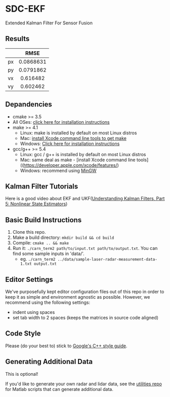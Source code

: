 # SDC-EKF
Extended Kalman Filter For Sensor Fusion

## Results

|      |   RMSE  | 
|------|:-------:|
| px   | 0.0868631 |
| py   | 0.0791862 |
| vx   | 0.616482  |
| vy   | 0.602462  |


## Depandencies

* cmake >= 3.5
 * All OSes: [click here for installation instructions](https://cmake.org/install/)
* make >= 4.1
  * Linux: make is installed by default on most Linux distros
  * Mac: [install Xcode command line tools to get make](https://developer.apple.com/xcode/features/)
  * Windows: [Click here for installation instructions](http://gnuwin32.sourceforge.net/packages/make.htm)
* gcc/g++ >= 5.4
  * Linux: gcc / g++ is installed by default on most Linux distros
  * Mac: same deal as make - [install Xcode command line tools]((https://developer.apple.com/xcode/features/)
  * Windows: recommend using [MinGW](http://www.mingw.org/)

## Kalman Filter Tutorials
Here is a good video about EKF and UKF([Understanding Kalman Filters, Part 5: Nonlinear State Estimators](https://www.youtube.com/watch?v=Vefia3JMeHE))


## Basic Build Instructions

1. Clone this repo.
2. Make a build directory: `mkdir build && cd build`
3. Compile: `cmake .. && make`
4. Run it: `./carn_term2 path/to/input.txt path/to/output.txt`. You can find
   some sample inputs in 'data/'.
    - eg. `./carn_term2 ../data/sample-laser-radar-measurement-data-1.txt output.txt`


## Editor Settings

We've purposefully kept editor configuration files out of this repo in order to
keep it as simple and environment agnostic as possible. However, we recommend
using the following settings:

* indent using spaces
* set tab width to 2 spaces (keeps the matrices in source code aligned)

## Code Style

Please (do your best to) stick to [Google's C++ style guide](https://google.github.io/styleguide/cppguide.html).

## Generating Additional Data

This is optional!

If you'd like to generate your own radar and lidar data, see the
[utilities repo](https://github.com/udacity/CarND-Mercedes-SF-Utilities) for
Matlab scripts that can generate additional data.













